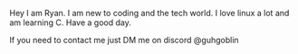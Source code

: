 Hey I am Ryan. I am new to coding and the tech world. I love linux a lot and am learning C. Have a good day.

If you need to contact me just DM me on discord @guhgoblin

<!---
MinimumWageRat/MinimumWageRat is a ✨ special ✨ repository because its `README.md` (this file) appears on your GitHub profile.
You can click the Preview link to take a look at your changes.
--->
